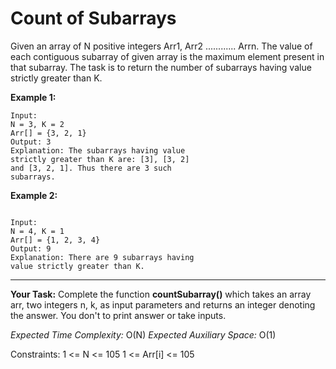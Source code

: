 # Count of Subarrays


Given an array of N positive integers  Arr1, Arr2 ............ Arrn. The value of each contiguous subarray of given array is the maximum element present in that subarray. The task is to return the number of subarrays having value strictly greater than K.

**Example 1:**

 ```
Input:
N = 3, K = 2
Arr[] = {3, 2, 1}
Output: 3
Explanation: The subarrays having value
strictly greater than K are: [3], [3, 2]
and [3, 2, 1]. Thus there are 3 such
subarrays.
```

**Example 2:**

```

Input:
N = 4, K = 1
Arr[] = {1, 2, 3, 4}
Output: 9
Explanation: There are 9 subarrays having
value strictly greater than K.
```
***


**Your Task:**
Complete the function **countSubarray()** which takes an array arr, two integers n, k, as input parameters and returns an integer denoting the answer. You don't to print answer or take inputs.

*Expected Time Complexity:* O(N)
*Expected Auxiliary Space:* O(1)

Constraints:
1 <= N <= 105
1 <= Arr[i] <= 105

